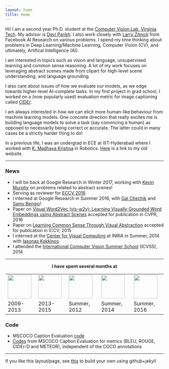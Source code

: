 ```yaml
---
layout: home
title: Home
---
```


Hi! I am a second year Ph.D. student at the <a href='https://filebox.ece.vt.edu/~parikh/CVL.html'>Computer Vision Lab, Virginia Tech</a>. My advisor is <a href='http://filebox.ece.vt.edu/~parikh'>Devi Parikh</a>. I also work closely with <a href="http://www.larryzitnick.org">Larry Zitnick</a> from Facebook AI Research on various problems. I spend my time thinking about problems in Deep Learning/Machine Learning, Computer Vision (CV), and ultimately, Artifical Intelligence (AI).

I am interested in topics such as vision and language, unsupervised learning and common sense reasoning. A lot of my work focuses on leveraging abstract scenes made from clipart for high-level scene understanding, and language grounding.

I also care about issues of how we evaluate our models, as we edge towards higher-level AI-complete tasks. In my first project in grad school, I worked on a (now popularly used) evaluation metric for image captioning called <a href="http://vrama91.github.io/cider/">CIDEr</a>. 

I am always interested in how we can elicit more human-like behaviour from machine learning models. One concrete direction that really excites me is building language models to solve a task (say convincing a human) as opposed to necessarily being correct or accurate. The latter could in many cases be a strictly harder thing to do!

In a previous life, I was an undergrad in ECE at IIIT-Hyderabad where I worked with <a href='http://www.iiit.ac.in/people/faculty/mkrishna'>K. Madhava Krishna</a> in Robotics. <a href='https://sites.google.com/site/vrama91/'>Here</a> is a link to my old website.
<hr/>

<h3>News</h3>
<ul>
<li> I will be back at Google Research in Winter 2017, working with <a href="http://research.google.com/pubs/KevinMurphy.html">Kevin Murphy</a> on problems related to abstract scenes!
<li> Serving as reviewer for <a href="http://www.eccv2016.org/">ECCV 2016</a></li>
<li> I interned at Google Research in Summer 2016, with <a href="http://ai.stanford.edu/~gal/">Gal Chechik</a> and <a href="http://bengio.abracadoudou.com/">Samy Bengio</a>!
<li> Paper on <a href="https://arxiv.org/abs/1511.07067">Visual Word2Vec (vis-w2v): Learning Visually Grounded Word Embeddings using Abstract Scenes</a> accepted for publication in CVPR, 2016
<li> Paper on <a href="https://vision.ece.vt.edu/cs/">Learning Common Sense Through Visual Abstraction</a> accepted for publication in ICCV, 2015
<li> I interned at the <a href='http://cvn.ecp.fr/'>Center for Visual Computing</a> at INRIA in Summer, 2014 with <a href="http://cvn.ecp.fr/personnel/iasonas/">Iasonas Kokkinos</a></li>
<li> I attended the <a href='http://svg.dmi.unict.it/icvss2014/'>International Computer Vision Summer School</a> (ICVSS), 2014</li>
</ul>
<hr/>

<div align="center"><b>I have spent several months at</b></div>
<div align="center">
<table text-align="center", align="center"><tr><td>
	<a href='http://iiit.ac.in'><img src='public/images/iiit.png' width='75'></a></td> <td><a href='http://www.vt.edu'><img src='public/images/vt.png' width='75'></a></td><td><a href='http://www.siemens.com'><img src='public/images/siemens.png' width='75'></a></td><td><a href='http://www.inria.fr/en/centre/saclay'><img src='public/images/inria.png' width='75'></a></td><td><a href="https://research.google.com/"><img src="http://logok.org/wp-content/uploads/2015/09/Google-logo-2015-G-icon.png" width='75'></a></td></tr>
	<tr><td>2009-2013</td><td>2013-2015</td><td>Summer, 2012</td><td>Summer, 2014</td><td>Summer, 2016</td></tr>
</table>
</div>

<h3>Code</h3>
<ul>
<li> MSCOCO Caption Evaluation <a href="https://github.com/tylin/coco-caption"> code</a></li>
<li> <a href="https://github.com/vrama91/coco-caption">Codes</a> from MSCOCO Caption Evaluation for metrics (BLEU, ROUGE, CIDEr-D and METEOR), independent of the COCO annotations </li>
</ul>	

<hr/>
If you like this layout/page, see <a href='demo-post'> this</a> to build your own using github+jekyll 
